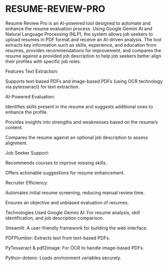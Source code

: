 # RESUME-REVIEW-PRO
Resume Review Pro is an AI-powered tool designed to automate and enhance the resume evaluation process. Using Google Gemini AI and Natural Language Processing (NLP), the system allows job seekers to upload resumes in PDF format and receive an AI-driven analysis. The tool extracts key information such as skills, experience, and education from resumes, provides recommendations for improvement, and compares the resume against a provided job description to help job seekers better align their profiles with specific job roles.

Features
Text Extraction:

Supports text-based PDFs and image-based PDFs (using OCR technology via pytesseract) for text extraction.

AI-Powered Evaluation:

Identifies skills present in the resume and suggests additional ones to enhance the profile.

Provides insights into strengths and weaknesses based on the resume’s content.

Compares the resume against an optional job description to assess alignment.

Job Seeker Support:

Recommends courses to improve missing skills.

Offers actionable suggestions for resume enhancement.

Recruiter Efficiency:

Automates initial resume screening, reducing manual review time.

Ensures an objective and unbiased evaluation of resumes.

Technologies Used
Google Gemini AI: For resume analysis, skill identification, and job description comparison.

Streamlit: A user-friendly framework for building the web interface.

PDFPlumber: Extracts text from text-based PDFs.

PyTesseract & pdf2image: For OCR to handle image-based PDFs.

Python-dotenv: Loads environment variables securely.
